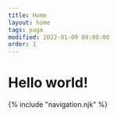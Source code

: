 ```yaml
---
title: Home
layout: home
tags: page
modified: 2022-01-09 00:00:00
order: 1
---
```


<h1 class="pt-24 pb-6 text-center">
	<span class="text-8xl font-bold text-transparent bg-clip-text bg-gradient-to-r from-blue-400 to-teal-400">
		Hello world!
	</span>
</h1>


<div class="container max-w-lg mx-auto text-xl text-center">
	
</div>

{% include "navigation.njk" %}
